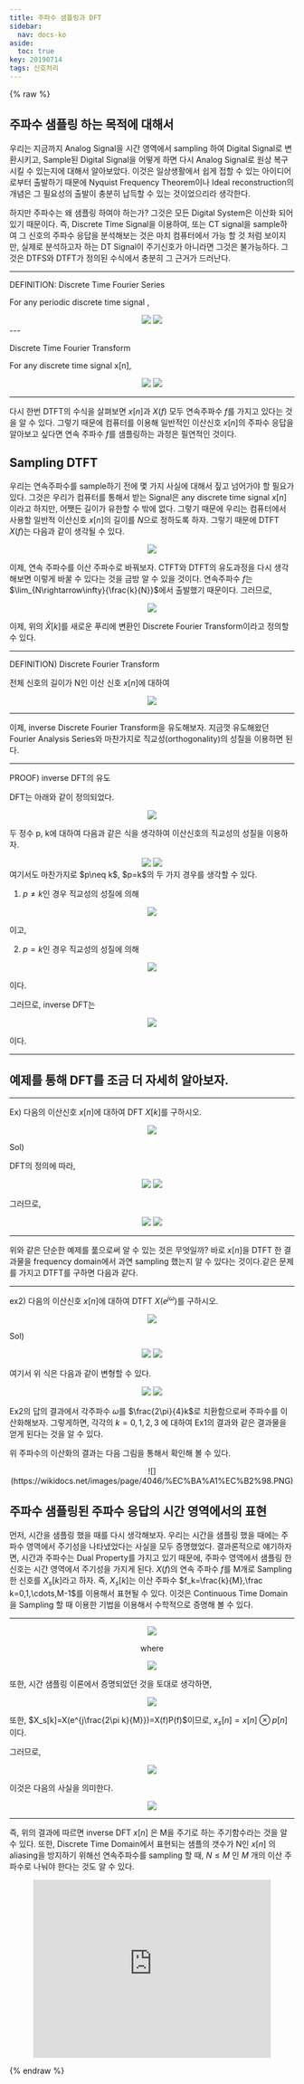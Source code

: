 ```yaml
---
title: 주파수 샘플링과 DFT
sidebar:
  nav: docs-ko
aside:
  toc: true
key: 20190714
tags: 신호처리
---
```


{% raw %}

## 주파수 샘플링 하는 목적에 대해서

 우리는 지금까지 Analog Signal을 시간 영역에서 sampling 하여 Digital Signal로 변환시키고, Sample된 Digital Signal을 어떻게 하면 다시 Analog Signal로 원상 복구 시킬 수 있는지에 대해서 알아보았다. 이것은 일상생활에서 쉽게 접할 수 있는 아이디어로부터 출발하기 때문에 Nyquist Frequency Theorem이나 Ideal reconstruction의 개념은 그 필요성의 출발이 충분히 납득할 수 있는 것이었으리라 생각한다.

 하지만 주파수는 왜 샘플링 하여야 하는가? 그것은 모든 Digital System은 이산화 되어 있기 때문이다. 즉, Discrete Time Signal을 이용하여, 또는 CT signal을 sample하여 그 신호의 주파수 응답을 분석해보는 것은 마치 컴퓨터에서 가능 할 것 처럼 보이지만, 실제로 분석하고자 하는 DT Signal이 주기신호가 아니라면 그것은 불가능하다. 그것은 DTFS와 DTFT가 정의된 수식에서 충분히 그 근거가 드러난다.
 
---

DEFINITION: Discrete Time Fourier Series

For any periodic discrete time signal ,
<center>
<img src="http://bit.ly/1REOirl">

<img src="http://bit.ly/1NrigHy">
</center>
---

Discrete Time Fourier Transform

For any discrete time signal x[n],
<center>
<img src="http://bit.ly/1REOo26">

<img src="http://bit.ly/1NrigY4">
</center>

---

 다시 한번 DTFT의 수식을 살펴보면 $x[n]$과 $X(f)$ 모두 연속주파수 $f$를 가지고 있다는 것을 알 수 있다. 그렇기 때문에 컴퓨터를 이용해 일반적인 이산신호 $x[n]$의 주파수 응답을 알아보고 싶다면 연속 주파수 $f$를 샘플링하는 과정은 필연적인 것이다.

## Sampling DTFT

 우리는 연속주파수를 sample하기 전에 몇 가지 사실에 대해서 짚고 넘어가야 할 필요가 있다. 그것은 우리가 컴퓨터를 통해서 받는 Signal은 any discrete time signal $x[n]$ 이라고 하지만, 어쨋든 길이가 유한할 수 밖에 없다. 그렇기 때문에 우리는 컴퓨터에서 사용할 일반적 이산신호 $x[n]$의 길이를 $N$으로 정하도록 하자. 그렇기 때문에 DTFT $X(f)$는 다음과 같이 생각될 수 있다.

<center><img src="http://bit.ly/1REOoPD"></center>

 이제, 연속 주파수를 이산 주파수로 바꿔보자. CTFT와 DTFT의 유도과정을 다시 생각해보면 이렇게 바꿀 수 있다는 것을 금방 알 수 있을 것이다. 연속주파수 $f$는 $\lim_{N\rightarrow\infty}{\frac{k}{N}}$에서 출발했기 때문이다. 그러므로,

<center>
<img src="http://bit.ly/1REOmr1">
</center>

이제, 위의 $\hat{X}[k]$를 새로운 푸리에 변환인 Discrete Fourier Transform이라고 정의할 수 있다.


---

DEFINITION) Discrete Fourier Transform

전체 신호의 길이가 N인 이산 신호 $x[n]$에 대하여

<center>
<img src="http://bit.ly/1Nrii20">
</center>


---

이제, inverse Discrete Fourier Transform을 유도해보자. 지금껏 유도해왔던 Fourier Analysis Series와 마찬가지로 직교성(orthogonality)의 성질을 이용하면 된다.

---

PROOF) inverse DFT의 유도

DFT는 아래와 같이 정의되었다.

<center><img src="http://bit.ly/1Nrii20"></center>

두 정수 p, k에 대하여 다음과 같은 식을 생각하여 이산신호의 직교성의 성질을 이용하자.

<center><img src="http://bit.ly/1REOtTv">

<img src="http://bit.ly/1REOw1v">
</center>
여기서도 마찬가지로 $p\neq k$, $p=k$의 두 가지 경우를 생각할 수 있다.


1) $p\neq k$인 경우 직교성의 성질에 의해

<center><img src="http://bit.ly/1REOx5N"></center>

이고,

2) $p=k$인 경우 직교성의 성질에 의해

<center><img src="http://bit.ly/1REOzKT"></center>

 이다.

그러므로, inverse DFT는

<center><img src="http://bit.ly/1Nrioqz"></center>

이다.

---


## 예제를 통해  DFT를 조금 더 자세히 알아보자.

---

Ex) 다음의 이산신호 $x[n]$에 대하여 DFT $X[k]$를 구하시오.

<center><img src="http://bit.ly/1NrioH9"></center>

Sol)

DFT의 정의에 따라,


<center>
<img src="http://bit.ly/1NrinD1">

<img src="http://bit.ly/1REOCpQ">
</center>

그러므로,
<center>
<img src="http://bit.ly/1Nripux">

<img src="http://bit.ly/1Nripux">
</center>

---


 위와 같은 단순한 예제를 풂으로써 알 수 있는 것은 무엇일까? 바로 $x[n]$을 DTFT 한 결과물을 frequency domain에서 과연 sampling 했는지 알 수 있다는 것이다.같은 문제를 가지고 DTFT를 구하면 다음과 같다.

---

ex2) 다음의 이산신호 $x[n]$에 대하여 DTFT $X(e^{j\omega})$를 구하시오.

<center><img src="http://bit.ly/1NrioH9"></center>

Sol)

<center>
<img src="http://bit.ly/1REOG9f">

<img src="http://bit.ly/1Nris9C">
</center>

여기서 위 식은 다음과 같이 변형할 수 있다.
<center>
<img src="http://bit.ly/1REOMgX">

<img src="http://bit.ly/1NriuOX">
</center>

 Ex2의 답의 결과에서 각주파수 $\omega$를 $\frac{2\pi}{4}k$로 치환함으로써 주파수를 이산화해보자. 그렇게하면, 각각의 $k=0,1,2,3$ 에 대하여 Ex1의 결과와 같은 결과물을 얻게 된다는 것을 알 수 있다.

 위 주파수의 이산화의 결과는 다음 그림을 통해서 확인해 볼 수 있다.

<center>
![](https://wikidocs.net/images/page/4046/%EC%BA%A1%EC%B2%98.PNG)
</center>

##  주파수 샘플링된 주파수 응답의 시간 영역에서의 표현

 먼저, 시간을 샘플링 했을 때를 다시 생각해보자. 우리는 시간을 샘플링 했을 때에는 주파수 영역에서 주기성을 나타냈었다는 사실을 모두 증명했었다. 결과론적으로 얘기하자면, 시간과 주파수는 Dual Property를 가지고 있기 때문에, 주파수 영역에서 샘플링 한 신호는 시간 영역에서 주기성을 가지게 된다.
 $X(f)$의 연속 주파수 $f$를 M개로 Sampling한 신호를 $X_s[k]$라고 하자. 즉, $X_s[k]$는 이산 주파수 $f_k=\frac{k}{M},\frac k=0,1,\cdots,M-1$를 이용해서 표현될 수 있다. 이것은 Continuous Time Domain을 Sampling 할 때 이용한 기법을 이용해서 수학적으로 증명해 볼 수 있다.

---
<center>
<img src="http://bit.ly/1NrivlZ">

where

<img src="http://bit.ly/1NrivCw">
</center>




또한, 시간 샘플링 이론에서 증명되었던 것을 토대로 생각하면,

<center><img src="http://bit.ly/1REORkN"></center>


또한, $X_s[k]=X(e^{j\frac{2\pi k}{M}})=X(f)P(f)$이므로, $x_s[n]=x[n]\otimes p[n]$이다.

그러므로,
<center>
<img src="http://bit.ly/1REPbAf">
</center>

이것은 다음의 사실을 의미한다.
<center>
<img src="http://bit.ly/1REPc79">
</center>

---

 즉, 위의 결과에 따르면 inverse DFT $x[n]$ 은 M을 주기로 하는 주기함수라는 것을 알 수 있다. 또한, Discrete Time Domain에서 표현되는 샘플의 갯수가 N인 $x[n]$ 의 aliasing을 방지하기 위해선 연속주파수를 sampling 할 때, $N\leq M$ 인 $M$ 개의 이산 주파수로 나눠야 한다는 것도 알 수 있다.


<center><iframe width="420" height="315" src="https://www.youtube.com/embed/5dXiaE7bIoA" frameborder="0" allowfullscreen></iframe></center>

{% endraw %}
